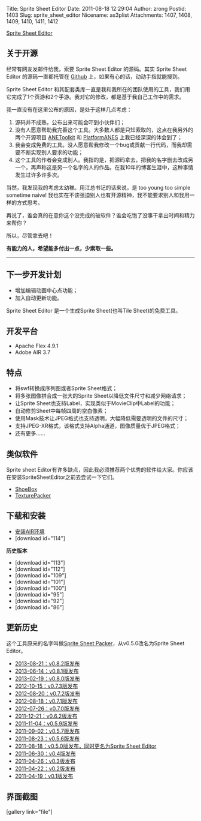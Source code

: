 Title: Sprite Sheet Editor
Date: 2011-08-18 12:29:04
Author: zrong
Postid: 1403
Slug: sprite_sheet_editor
Nicename: as3plist
Attachments: 1407, 1408, 1409, 1410, 1411, 1412

[Sprite Sheet Editor](http://zengrong.net/sprite_sheet_editor)

## 关于开源

经常有网友发邮件给我，索要 Sprite Sheet Editor 的源码。其实 Sprite Sheet Editor 的源码一直都托管在 [Github][1] 上，如果有心的话，动动手指就能搜到。

Sprite Sheet Editor 和其配套类库一直是我和我所在的团队使用的工具，我们用它完成了1个页游和2个手游。我对它的修改，都是基于我自己工作中的需求。

我一直没有在这里公布的原因，是处于这样几点考虑：

1. 源码并不成熟，公布出来可能会吓到小伙伴们；
2. 没有人愿意帮助我完善这个工具。大多数人都是只知索取的，这点在我另外的两个开源项目 [ANEToolkit][2] 和 [PlatformANES][3] 上我已经深深的体会到了；
3. 我会变成免费的工具。没人愿意帮我修改一个bug或贡献一行代码，而我却需要不断实现别人要求的功能；
4. 这个工具的作者会变成别人。我指的是，把源码拿去，把我的名字删去改成另一个，再声称这是另一个名字的人的作品。在我10年的博客生涯中，这种事情发生过许多许多次。

当然，我发现我的考虑太幼稚。用江总书记的话来说，是 too young too simple sometime naive! 我也实在不该强迫别人也有开源精神，我不能要求别人和我用一样的方式思考。

再说了，谁会真的在意你这个没完成的破软件？谁会吃饱了没事干拿出时间和精力来帮你？

所以，尽管拿去吧！

**有能力的人，希望能多付出一点，少索取一些。**

----

## 下一步开发计划

* 增加编辑动画中心点功能；
* 加入自动更新功能。

Sprite Sheet Editor 是一个生成Sprite Sheet(也叫Tile Sheet)的免费工具。

## 开发平台

* Apache Flex 4.9.1
* Adobe AIR 3.7

## 特点

* 将swf转换成序列图或者Sprite Sheet格式；
* 将多张图像拼合成一张大的Sprite Sheet以降低文件尺寸和减少网络请求；
* 让Sprite Sheet也支持Label，实现类似于MovieClip中Label的功能；
* 自动修剪Sheet中每帧四周的空白像素；
* 使用Mask技术让JPEG格式也支持透明，大幅降低需要透明的文件的尺寸；
* 支持JPEG-XR格式，该格式支持Alpha通道，图像质量优于JPEG格式；
* 还有更多……

## 类似软件

Sprite sheet Editor有许多缺点，因此我必须推荐两个优秀的软件给大家。你应该在安装SpriteSheetEditor之前去尝试一下它们。

* [ShoeBox](http://renderhjs.net/shoebox/)
* [TexturePacker](http://www.codeandweb.com/texturepacker)

## 下载和安装

* <a href="http://get.adobe.com/cn/air/" target="_blank">安装AIR环境</a>
* [download id="114"]

**历史版本**

* [download id="113"]
* [download id="112"]
* [download id="109"]
* [download id="101"]
* [download id="100"]
* [download id="95"]
* [download id="92"]
* [download id="86"]

## 更新历史

这个工具原来的名字叫做<a href="http://zengrong.net/spritesheetpacker" target="_blank">Sprite Sheet Packer</a>，从v0.5.0改名为Sprite Sheet Editor。

* [2013-08-21：v0.8.2版发布](http://zengrong.net/post/1901.htm)
* [2013-06-14：v0.8.1版发布](http://zengrong.net/post/1880.htm)
* [2013-02-19：v0.8.0版发布](http://zengrong.net/post/1815.htm)
* [2012-10-15：v0.7.3版发布](http://zengrong.net/post/1706.htm)
* [2012-08-20：v0.7.2版发布](http://zengrong.net/post/1672.htm)
* [2012-08-18：v0.7.1版发布](http://zengrong.net/post/1668.htm)
* [2012-07-26：v0.7.0版发布](http://zengrong.net/post/1660.htm)
* [2011-12-21：v0.6.2版发布](http://zengrong.net/post/1482.htm)
* [2011-11-04：v0.5.9版发布](http://zengrong.net/post/1468.htm)
* [2011-09-02：v0.5.7版发布](http://zengrong.net/post/1436.htm)
* [2011-08-23：v0.5.6版发布](http://zengrong.net/post/1414.htm)
* [2011-08-18：v0.5.0版发布，同时更名为Sprite Sheet Editor](http://zengrong.net/post/1402.htm)
* [2011-06-30：v0.4版发布](http://zengrong.net/post/1357.htm)
* [2011-04-26：v0.3版发布](http://zengrong.net/post/1313.htm)
* [2011-04-22：v0.2版发布](http://zengrong.net/post/1311.htm)
* [2011-04-19：v0.1版发布](http://zengrong.net/post/1306.htm)

## 界面截图

[gallery link="file"]

[1]: https://github.com/zrong/sprite_sheet_editor
[2]: http://zengrong.net/anetoolkit
[3]: http://zengrong.net/platform-anes
